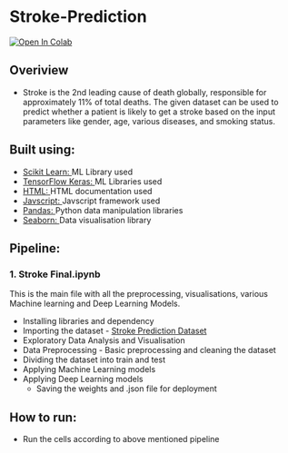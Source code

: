 # Stroke-Prediction
[![Open In Colab](https://colab.research.google.com/assets/colab-badge.svg)](https://colab.research.google.com/drive/1mhtekhoeItRI8iAH9Q-iEi7D-FaCmR-9?usp=sharing)
## Overiview
- Stroke is the 2nd leading cause of death globally, responsible for approximately 11% of total deaths. The given dataset can be used to predict whether a patient is likely to get a stroke based on the input parameters like gender, age, various diseases, and smoking status.
## Built using:
- [Scikit Learn: ](https://scikit-learn.org/stable/) ML Library used
- [TensorFlow Keras: ](https://www.tensorflow.org/api_docs/python/tf/keras) ML Libraries used
- [HTML: ](https://developer.mozilla.org/en-US/docs/Web/HTML) HTML documentation used
- [Javscript: ](https://developer.mozilla.org/en-US/docs/Web/JavaScript) Javscript framework used
- [Pandas: ](https://pandas.pydata.org/) Python data manipulation libraries
- [Seaborn: ](https://seaborn.pydata.org/) Data visualisation library
## Pipeline:
### 1. Stroke Final.ipynb
This is the main file with all the preprocessing, visualisations, various Machine learning and Deep Learning Models.
- Installing libraries and dependency
- Importing the dataset - [Stroke Prediction Dataset](https://drive.google.com/drive/folders/1y6cZ1G36fcW6BcD8cutLdsbZAjsgKD73?usp=sharing) 
- Exploratory Data Analysis and Visualisation
- Data Preprocessing - Basic preprocessing and cleaning the dataset
- Dividing the dataset into train and test
- Applying Machine Learning models
- Applying Deep Learning models
  - Saving the weights and .json file for deployment
## How to run:
- Run the cells according to above mentioned pipeline
